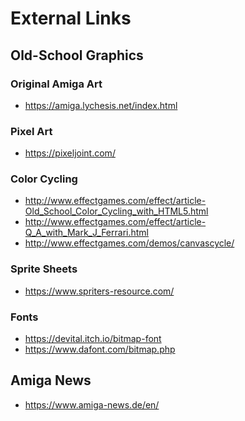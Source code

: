 External Links
==============

## Old-School Graphics

### Original Amiga Art

- https://amiga.lychesis.net/index.html

### Pixel Art

- https://pixeljoint.com/

### Color Cycling

- http://www.effectgames.com/effect/article-Old_School_Color_Cycling_with_HTML5.html
- http://www.effectgames.com/effect/article-Q_A_with_Mark_J_Ferrari.html
- http://www.effectgames.com/demos/canvascycle/

### Sprite Sheets

- https://www.spriters-resource.com/

### Fonts

- https://devital.itch.io/bitmap-font
- https://www.dafont.com/bitmap.php

## Amiga News

- https://www.amiga-news.de/en/
